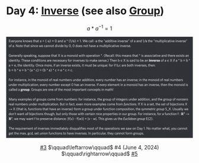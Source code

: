 # Day 4: [Inverse](https://en.wikipedia.org/wiki/Inverse_element) (see also [Group](https://en.wikipedia.org/wiki/Group_(mathematics)))

$$a*a^{-1}=1$$

<picture><img alt="Day 4" src="0004.png"></picture>

<center><a href="0003.html">#3</a> $\qquad\leftarrow\qquad$ #4 (June 4, 2024) $\qquad\rightarrow\qquad$ <a href="0005.html">#5</a></center>